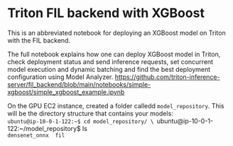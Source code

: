 # Triton FIL backend with XGBoost
This is an abbreviated notebook for deploying an XGBoost model on Triton with the FIL backend. 

The full notebook explains how one can deploy XGBoost model in Triton, check deployment status and send inference requests, set concurrent model execution and dynamic batching and find the best deployment configuration using Model Analyzer.
https://github.com/triton-inference-server/fil_backend/blob/main/notebooks/simple-xgboost/simple_xgboost_example.ipynb

On the GPU EC2 instance, created a folder calledd `model_repository`.  This will be the directory structure that contains your models:\
`ubuntu@ip-10-0-1-122:~$ cd model_repository/ \
`ubuntu@ip-10-0-1-122:~/model_repository$ ls \
`densenet_onnx  fil`

